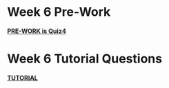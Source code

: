 Week 6 Pre-Work
=========================

**[PRE-WORK is Quiz4](../../quizzes/quiz4/README.md)**

Week 6 Tutorial Questions
=========================

**[TUTORIAL](./TUTORIAL.md)**



